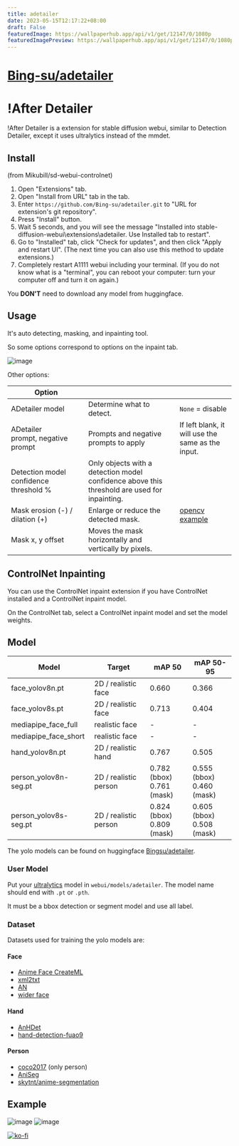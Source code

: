 ```yaml
---
title: adetailer
date: 2023-05-15T12:17:22+08:00
draft: False
featuredImage: https://wallpaperhub.app/api/v1/get/12147/0/1080p
featuredImagePreview: https://wallpaperhub.app/api/v1/get/12147/0/1080p
---
```


# [Bing-su/adetailer](https://github.com/Bing-su/adetailer)

# !After Detailer

!After Detailer is a extension for stable diffusion webui, similar to Detection Detailer, except it uses ultralytics instead of the mmdet.

## Install

(from Mikubill/sd-webui-controlnet)

1. Open "Extensions" tab.
2. Open "Install from URL" tab in the tab.
3. Enter `https://github.com/Bing-su/adetailer.git` to "URL for extension's git repository".
4. Press "Install" button.
5. Wait 5 seconds, and you will see the message "Installed into stable-diffusion-webui\extensions\adetailer. Use Installed tab to restart".
6. Go to "Installed" tab, click "Check for updates", and then click "Apply and restart UI". (The next time you can also use this method to update extensions.)
7. Completely restart A1111 webui including your terminal. (If you do not know what is a "terminal", you can reboot your computer: turn your computer off and turn it on again.)

You **DON'T** need to download any model from huggingface.

## Usage

It's auto detecting, masking, and inpainting tool.

So some options correspond to options on the inpaint tab.

![image](https://i.imgur.com/Bm7YLEA.png)

Other options:

| Option                                 |                                                                                              |                                                                                         |
| -------------------------------------- | -------------------------------------------------------------------------------------------- | --------------------------------------------------------------------------------------- |
| ADetailer model                        | Determine what to detect.                                                                    | `None` = disable                                                                        |
| ADetailer prompt, negative prompt      | Prompts and negative prompts to apply                                                        | If left blank, it will use the same as the input.                                       |
| Detection model confidence threshold % | Only objects with a detection model confidence above this threshold are used for inpainting. |                                                                                         |
| Mask erosion (-) / dilation (+)        | Enlarge or reduce the detected mask.                                                         | [opencv example](https://docs.opencv.org/4.7.0/db/df6/tutorial_erosion_dilatation.html) |
| Mask x, y offset                       | Moves the mask horizontally and vertically by pixels.                                        |                                                                                         |                                                                 |

## ControlNet Inpainting

You can use the ControlNet inpaint extension if you have ControlNet installed and a ControlNet inpaint model.

On the ControlNet tab, select a ControlNet inpaint model and set the model weights.

## Model

| Model                 | Target                | mAP 50                        | mAP 50-95                     |
| --------------------- | --------------------- | ----------------------------- | ----------------------------- |
| face_yolov8n.pt       | 2D / realistic face   | 0.660                         | 0.366                         |
| face_yolov8s.pt       | 2D / realistic face   | 0.713                         | 0.404                         |
| mediapipe_face_full   | realistic face        | -                             | -                             |
| mediapipe_face_short  | realistic face        | -                             | -                             |
| hand_yolov8n.pt       | 2D / realistic hand   | 0.767                         | 0.505                         |
| person_yolov8n-seg.pt | 2D / realistic person | 0.782 (bbox)<br/>0.761 (mask) | 0.555 (bbox)<br/>0.460 (mask) |
| person_yolov8s-seg.pt | 2D / realistic person | 0.824 (bbox)<br/>0.809 (mask) | 0.605 (bbox)<br/>0.508 (mask) |

The yolo models can be found on huggingface [Bingsu/adetailer](https://huggingface.co/Bingsu/adetailer).

### User Model

Put your [ultralytics](https://github.com/ultralytics/ultralytics) model in `webui/models/adetailer`. The model name should end with `.pt` or `.pth`.

It must be a bbox detection or segment model and use all label.

### Dataset

Datasets used for training the yolo models are:

#### Face

- [Anime Face CreateML](https://universe.roboflow.com/my-workspace-mph8o/anime-face-createml)
- [xml2txt](https://universe.roboflow.com/0oooooo0/xml2txt-njqx1)
- [AN](https://universe.roboflow.com/sed-b8vkf/an-lfg5i)
- [wider face](http://shuoyang1213.me/WIDERFACE/index.html)

#### Hand

- [AnHDet](https://universe.roboflow.com/1-yshhi/anhdet)
- [hand-detection-fuao9](https://universe.roboflow.com/catwithawand/hand-detection-fuao9)

#### Person

- [coco2017](https://cocodataset.org/#home) (only person)
- [AniSeg](https://github.com/jerryli27/AniSeg)
- [skytnt/anime-segmentation](https://huggingface.co/datasets/skytnt/anime-segmentation)

## Example

![image](https://i.imgur.com/38RSxSO.png)
![image](https://i.imgur.com/2CYgjLx.png)

[![ko-fi](https://ko-fi.com/img/githubbutton_sm.svg)](https://ko-fi.com/F1F1L7V2N)
